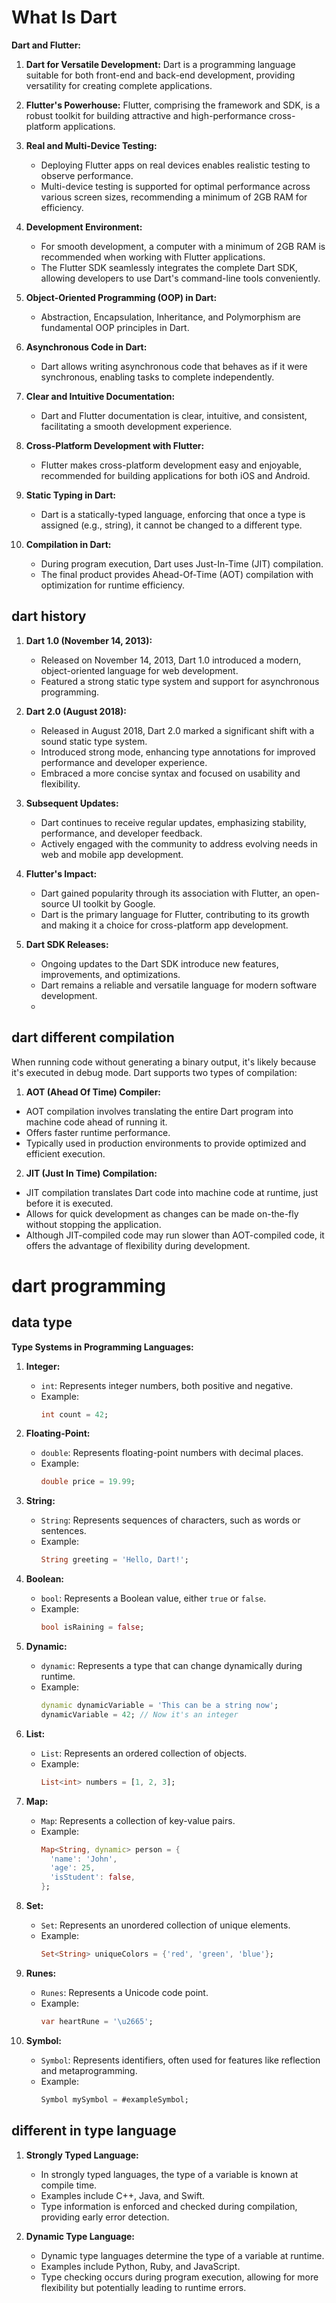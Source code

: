 # What Is  Dart
**Dart and Flutter:**

1. **Dart for Versatile Development:**
   Dart is a programming language suitable for both front-end and back-end development, providing versatility for creating complete applications.

2. **Flutter's Powerhouse:**
   Flutter, comprising the framework and SDK, is a robust toolkit for building attractive and high-performance cross-platform applications.

3. **Real and Multi-Device Testing:**
   - Deploying Flutter apps on real devices enables realistic testing to observe performance.
   - Multi-device testing is supported for optimal performance across various screen sizes, recommending a minimum of 2GB RAM for efficiency.

4. **Development Environment:**
   - For smooth development, a computer with a minimum of 2GB RAM is recommended when working with Flutter applications.
   - The Flutter SDK seamlessly integrates the complete Dart SDK, allowing developers to use Dart's command-line tools conveniently.

5. **Object-Oriented Programming (OOP) in Dart:**
   - Abstraction, Encapsulation, Inheritance, and Polymorphism are fundamental OOP principles in Dart.

6. **Asynchronous Code in Dart:**
   - Dart allows writing asynchronous code that behaves as if it were synchronous, enabling tasks to complete independently.

7. **Clear and Intuitive Documentation:**
   - Dart and Flutter documentation is clear, intuitive, and consistent, facilitating a smooth development experience.

8. **Cross-Platform Development with Flutter:**
   - Flutter makes cross-platform development easy and enjoyable, recommended for building applications for both iOS and Android.

9. **Static Typing in Dart:**
   - Dart is a statically-typed language, enforcing that once a type is assigned (e.g., string), it cannot be changed to a different type.

10. **Compilation in Dart:**
    - During program execution, Dart uses Just-In-Time (JIT) compilation.
    - The final product provides Ahead-Of-Time (AOT) compilation with optimization for runtime efficiency.

## dart history 
1. **Dart 1.0 (November 14, 2013):**
    
    - Released on November 14, 2013, Dart 1.0 introduced a modern, object-oriented language for web development.
    - Featured a strong static type system and support for asynchronous programming.
2. **Dart 2.0 (August 2018):**
    
    - Released in August 2018, Dart 2.0 marked a significant shift with a sound static type system.
    - Introduced strong mode, enhancing type annotations for improved performance and developer experience.
    - Embraced a more concise syntax and focused on usability and flexibility.
3. **Subsequent Updates:**
    
    - Dart continues to receive regular updates, emphasizing stability, performance, and developer feedback.
    - Actively engaged with the community to address evolving needs in web and mobile app development.
4. **Flutter's Impact:**
    
    - Dart gained popularity through its association with Flutter, an open-source UI toolkit by Google.
    - Dart is the primary language for Flutter, contributing to its growth and making it a choice for cross-platform app development.
5. **Dart SDK Releases:**
    
    - Ongoing updates to the Dart SDK introduce new features, improvements, and optimizations.
    - Dart remains a reliable and versatile language for modern software development.
    - 


## dart different compilation 
When running code without generating a binary output, it's likely because it's executed in debug mode. Dart supports two types of compilation:

1. **AOT (Ahead Of Time) Compiler:**
  - AOT compilation involves translating the entire Dart program into machine code ahead of running it.
  - Offers faster runtime performance.
  - Typically used in production environments to provide optimized and efficient execution.
  2. **JIT (Just In Time) Compilation:**
  - JIT compilation translates Dart code into machine code at runtime, just before it is executed.
  - Allows for quick development as changes can be made on-the-fly without stopping the application.
  - Although JIT-compiled code may run slower than AOT-compiled code, it offers the advantage of flexibility during development.
# dart programming 
## data type 
**Type Systems in Programming Languages:**

1. **Integer:**
   - `int`: Represents integer numbers, both positive and negative.
   - Example: 
     ```dart
     int count = 42;
     ```

2. **Floating-Point:**
   - `double`: Represents floating-point numbers with decimal places.
   - Example:
     ```dart
     double price = 19.99;
     ```

3. **String:**
   - `String`: Represents sequences of characters, such as words or sentences.
   - Example:
     ```dart
     String greeting = 'Hello, Dart!';
     ```

4. **Boolean:**
   - `bool`: Represents a Boolean value, either `true` or `false`.
   - Example:
     ```dart
     bool isRaining = false;
     ```

5. **Dynamic:**
   - `dynamic`: Represents a type that can change dynamically during runtime.
   - Example:
     ```dart
     dynamic dynamicVariable = 'This can be a string now';
     dynamicVariable = 42; // Now it's an integer
     ```

6. **List:**
   - `List`: Represents an ordered collection of objects.
   - Example:
     ```dart
     List<int> numbers = [1, 2, 3];
     ```

7. **Map:**
   - `Map`: Represents a collection of key-value pairs.
   - Example:
     ```dart
     Map<String, dynamic> person = {
       'name': 'John',
       'age': 25,
       'isStudent': false,
     };
     ```

8. **Set:**
   - `Set`: Represents an unordered collection of unique elements.
   - Example:
     ```dart
     Set<String> uniqueColors = {'red', 'green', 'blue'};
     ```

9. **Runes:**
   - `Runes`: Represents a Unicode code point.
   - Example:
     ```dart
     var heartRune = '\u2665';
     ```

10. **Symbol:**
    - `Symbol`: Represents identifiers, often used for features like reflection and metaprogramming.
    - Example:
      ```dart
      Symbol mySymbol = #exampleSymbol;
      ```


## different in type language  
1. **Strongly Typed Language:**
    
    - In strongly typed languages, the type of a variable is known at compile time.
    - Examples include C++, Java, and Swift.
    - Type information is enforced and checked during compilation, providing early error detection.
2. **Dynamic Type Language:**
    
    - Dynamic type languages determine the type of a variable at runtime.
    - Examples include Python, Ruby, and JavaScript.
    - Type checking occurs during program execution, allowing for more flexibility but potentially leading to runtime errors.
